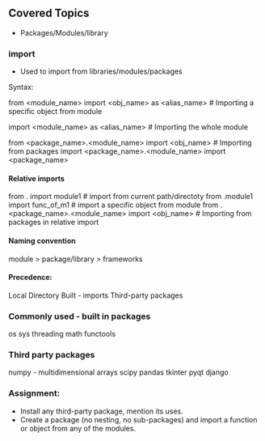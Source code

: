 ## Covered Topics
- Packages/Modules/library

### import 
- Used to import from libraries/modules/packages

Syntax:

from <module_name> import <obj_name> as <alias_name> # Importing a specific object from module

import <module_name> as <alias_name> # Importing the whole module

from <package_name>.<module_name> import <obj_name> # Importing from packages
import <package_name>.<module_name>
import <package_name>

#### Relative imports 
from . import module1 # import from current path/directoty
from .module1 import func_of_m1 # import a specific object from module
from .<package_name>.<module_name> import <obj_name> # Importing from packages in relative import

#### Naming convention
module > package/library > frameworks


#### Precedence:
Local Directory
Built - imports
Third-party packages


### Commonly used - built in packages
os
sys
threading
math
functools


### Third party packages
numpy - multidimensional arrays
scipy
pandas
tkinter
pyqt
django


### Assignment:
- Install any third-party package, mention its uses. 
- Create a package (no nesting, no sub-packages) and import a function or object from any of the modules.
